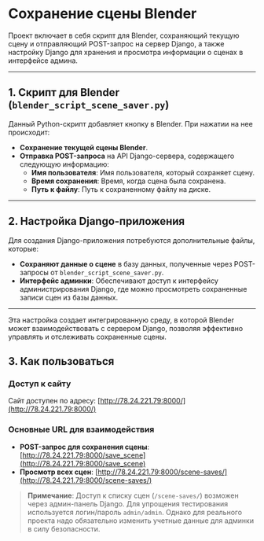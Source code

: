 # Сохранение сцены Blender

Проект включает в себя скрипт для Blender, сохраняющий текущую сцену и отправляющий POST-запрос на сервер Django, а также настройку Django для хранения и просмотра информации о сценах в интерфейсе админа.

---

## 1. Скрипт для Blender (`blender_script_scene_saver.py`)

Данный Python-скрипт добавляет кнопку в Blender. При нажатии на нее происходит:

- **Сохранение текущей сцены Blender**.
- **Отправка POST-запроса** на API Django-сервера, содержащего следующую информацию:
  - **Имя пользователя**: Имя пользователя, который сохраняет сцену.
  - **Время сохранения**: Время, когда сцена была сохранена.
  - **Путь к файлу**: Путь к сохраненному файлу на диске.

---

## 2. Настройка Django-приложения

Для создания Django-приложения потребуются дополнительные файлы, которые:

- **Сохраняют данные о сцене** в базу данных, полученные через POST-запросы от `blender_script_scene_saver.py`.
- **Интерфейс админки**: Обеспечивают доступ к интерфейсу администрирования Django, где можно просмотреть сохраненные записи сцен из базы данных.

---

Эта настройка создает интегрированную среду, в которой Blender может взаимодействовать с сервером Django, позволяя эффективно управлять и отслеживать сохраненные сцены.

## 3. Как пользоваться

### Доступ к сайту
Сайт доступен по адресу: [http://78.24.221.79:8000/](http://78.24.221.79:8000/)

### Основные URL для взаимодействия
- **POST-запрос для сохранения сцены**: [http://78.24.221.79:8000/save_scene](http://78.24.221.79:8000/save_scene)
- **Просмотр всех сцен**: [http://78.24.221.79:8000/scene-saves/](http://78.24.221.79:8000/scene-saves/)

> **Примечание**: Доступ к списку сцен (`/scene-saves/`) возможен через админ-панель Django. Для упрощения тестирования используется логин/пароль `admin/admin`. Однако для реального проекта надо обязательно изменить учетные данные для админки в силу безопасности.
